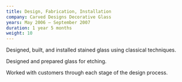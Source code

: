 ```yaml
---
title: Design, Fabrication, Installation
company: Carved Designs Decorative Glass
years: May 2006 – September 2007
duration: 1 year 5 months
weight: 10
---
```


Designed, built, and installed stained glass using classical techniques.

Designed and prepared glass for etching.

Worked with customers through each stage of the design process.